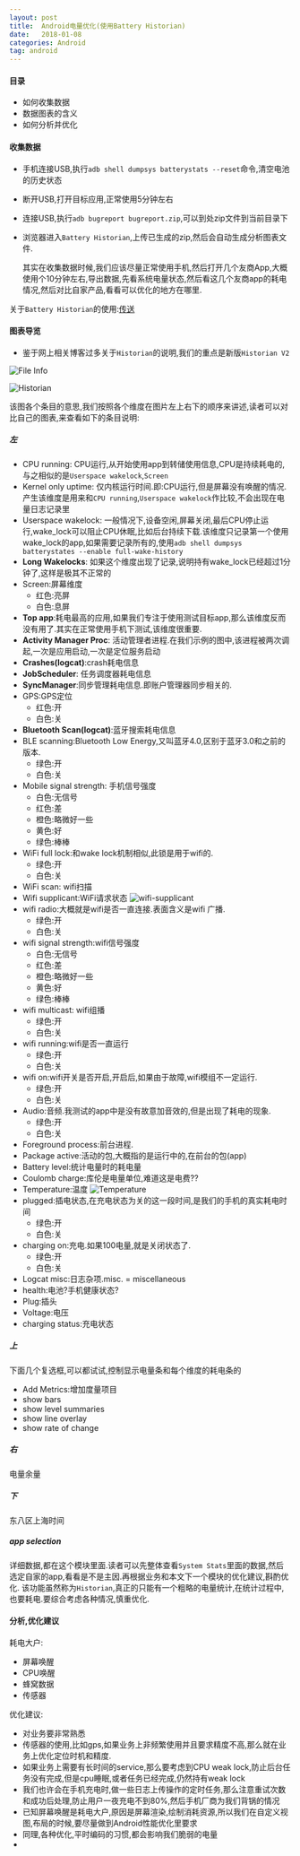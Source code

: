 ```yaml
---
layout: post
title:  Android电量优化(使用Battery Historian)
date:   2018-01-08
categories: Android
tag: android
---
```


#### 目录 ####

- 如何收集数据
- 数据图表的含义
- 如何分析并优化

#### 收集数据 ####

- 手机连接USB,执行`adb shell dumpsys batterystats --reset`命令,清空电池的历史状态
- 断开USB,打开目标应用,正常使用5分钟左右
- 连接USB,执行`adb bugreport bugreport.zip`,可以到处zip文件到当前目录下
- 浏览器进入`Battery Historian`,上传已生成的zip,然后会自动生成分析图表文件.

	其实在收集数据时候,我们应该尽量正常使用手机,然后打开几个友商App,大概使用个10分钟左右,导出数据,先看系统电量状态,然后看这几个友商app的耗电情况,然后对比自家产品,看看可以优化的地方在哪里.

关于`Battery Historian`的使用:[传送](http://xusx1024.com/2018/01/04/battery-historian/)

#### 图表导览 ####

* 鉴于网上相关博客过多关于`Historian`的说明,我们的重点是新版`Historian V2`

![File Info](../../res/img/battery_historian_file_info.png)

![Historian](../../res/img/battery_historian_historian.png)

该图各个条目的意思,我们按照各个维度在图片左上右下的顺序来讲述,读者可以对比自己的图表,来查看如下的条目说明:

##### 左 #####
- CPU running: CPU运行,从开始使用app到转储使用信息,CPU是持续耗电的,与之相似的是`Userspace wakelock`,`Screen`
- Kernel only uptime: 仅内核运行时间.即:CPU运行,但是屏幕没有唤醒的情况.产生该维度是用来和`CPU running`,`Userspace wakelock`作比较,不会出现在电量日志记录里
- Userspace wakelock: 一般情况下,设备空闲,屏幕关闭,最后CPU停止运行,wake_lock可以阻止CPU休眠,比如后台持续下载.该维度只记录第一个使用wake_lock的app,如果需要记录所有的,使用`adb shell dumpsys batterystates --enable full-wake-history`
- **Long Wakelocks**: 如果这个维度出现了记录,说明持有wake_lock已经超过1分钟了,这样是极其不正常的
- Screen:屏幕维度
	- 红色:亮屏
	- 白色:息屏
- **Top app**:耗电最高的应用,如果我们专注于使用测试目标app,那么该维度反而没有用了.其实在正常使用手机下测试,该维度很重要.
- **Activity Manager Proc**: 活动管理者进程.在我们示例的图中,该进程被两次调起,一次是应用启动,一次是定位服务启动
- **Crashes(logcat)**:crash耗电信息
- **JobScheduler**: 任务调度器耗电信息
- **SyncManager**:同步管理耗电信息.即账户管理器同步相关的.
- GPS:GPS定位
	- 红色:开
	- 白色:关
- **Bluetooth Scan(logcat)**:蓝牙搜索耗电信息
- BLE scanning:Bluetooth Low Energy,又叫蓝牙4.0,区别于蓝牙3.0和之前的版本.
	- 绿色:开
	- 白色:关
- Mobile signal strength: 手机信号强度
	- 白色:无信号
	- 红色:差
	- 橙色:略微好一些
	- 黄色:好
	- 绿色:棒棒
- WiFi full lock:和wake lock机制相似,此锁是用于wifi的.
	- 绿色:开
	- 白色:关
- WiFi scan: wifi扫描
- Wifi supplicant:WiFi请求状态
![wifi-supplicant](../../res/img/wifi-supplicant.png)
- wifi radio:大概就是wifi是否一直连接.表面含义是wifi 广播.
	- 绿色:开
	- 白色:关
- wifi signal strength:wifi信号强度
	- 白色:无信号
	- 红色:差
	- 橙色:略微好一些
	- 黄色:好
	- 绿色:棒棒
- wifi multicast: wifi组播
	- 绿色:开
	- 白色:关
- wifi running:wifi是否一直运行
	- 绿色:开
	- 白色:关
- wifi on:wifi开关是否开启,开启后,如果由于故障,wifi模组不一定运行.
	- 绿色:开
	- 白色:关
- Audio:音频.我测试的app中是没有故意加音效的,但是出现了耗电的现象.
	- 绿色:开
	- 白色:关
- Foreground process:前台进程.
- Package active:活动的包,大概指的是运行中的,在前台的包(app)
- Battery level:统计电量时的耗电量
- Coulomb charge:库伦是电量单位,难道这是电费??
- Temperature:温度
![Temperature](../../res/img/battery_temperature.png)
- plugged:插电状态,在充电状态为关的这一段时间,是我们的手机的真实耗电时间
	- 绿色:开
	- 白色:关
- charging on:充电.如果100电量,就是关闭状态了.
	- 绿色:开
	- 白色:关
- Logcat misc:日志杂项.misc. = miscellaneous
- health:电池?手机健康状态?
- Plug:插头
- Voltage:电压
- charging status:充电状态


##### 上 #####

下面几个复选框,可以都试试,控制显示电量条和每个维度的耗电条的

- Add Metrics:增加度量项目
- show bars
- show level summaries
- show line overlay
- show rate of change

##### 右 #####
电量余量
##### 下 #####
东八区上海时间


##### app selection #####

详细数据,都在这个模块里面.读者可以先整体查看`System Stats`里面的数据,然后选定自家的app,看看是不是主因.再根据业务和本文下一个模块的优化建议,斟酌优化.
该功能虽然称为`Historian`,真正的只能有一个粗略的电量统计,在统计过程中,也要耗电.要综合考虑各种情况,慎重优化.

#### 分析,优化建议 ####

耗电大户:

- 屏幕唤醒
- CPU唤醒
- 蜂窝数据
- 传感器

优化建议:

- 对业务要非常熟悉
- 传感器的使用,比如gps,如果业务上非频繁使用并且要求精度不高,那么就在业务上优化定位时机和精度.
- 如果业务上需要有长时间的service,那么要考虑到CPU weak lock,防止后台任务没有完成,但是cpu睡眠,或者任务已经完成,仍然持有weak lock
- 我们也许会在手机充电时,做一些日志上传操作的定时任务,那么注意重试次数和成功后处理,防止用户一夜充电不到80%,然后手机厂商为我们背锅的情况
- 已知屏幕唤醒是耗电大户,原因是屏幕渲染,绘制消耗资源,所以我们在自定义视图,布局的时候,要尽量做到Android性能优化里要求
- 同理,各种优化,平时编码的习惯,都会影响我们脆弱的电量
- 

 